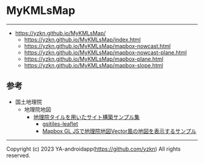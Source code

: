 # MyKMLsMap

---

- https://yzkn.github.io/MyKMLsMap/
  - https://yzkn.github.io/MyKMLsMap/index.html
  - https://yzkn.github.io/MyKMLsMap/mapbox-nowcast.html
  - https://yzkn.github.io/MyKMLsMap/mapbox-nowcast-plane.html
  - https://yzkn.github.io/MyKMLsMap/mapbox-plane.html
  - https://yzkn.github.io/MyKMLsMap/mapbox-slope.html

## 参考

- 国土地理院
  - 地理院地図
    - [地理院タイルを用いたサイト構築サンプル集](https://maps.gsi.go.jp/development/sample.html)
      - [gsitiles-leaflet](https://github.com/gsi-cyberjapan/gsitiles-leaflet)
      - [Mapbox GL JSで地理院地図Vector風の地図を表示するサンプル](https://github.com/gsi-cyberjapan/gsivectortile-mapbox-gl-js)

---

Copyright (c) 2023 YA-androidapp(https://github.com/yzkn) All rights reserved.
